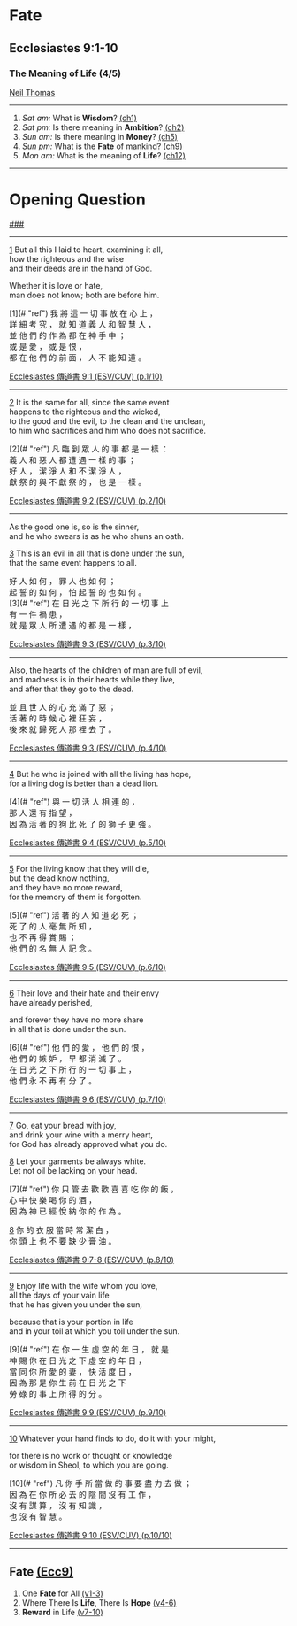 <!-- .slide: <%= bg("unsplash-bSYRuzEaT5k-cemetery.jpg") %> id="title" -->
# Fate
## Ecclesiastes 9:1-10
### The Meaning of Life (4/5)

[Neil Thomas](https://unsplash.com/photos/bSYRuzEaT5k "caption")

---
<!-- .slide: <%= bg("unsplash-p0W9Q9gei4g-silhouette.jpg") %> id="series" class="outline" -->
1. *Sat am:* What is **Wisdom**? [(ch1)](# "ref")
1. *Sat pm:* Is there meaning in **Ambition**? [(ch2)](# "ref")
1. *Sun am:* Is there meaning in **Money**? [(ch5)](# "ref")
1. *Sun pm:* What is the **Fate** of mankind? [(ch9)](# "ref")
1. *Mon am:* What is the meaning of **Life**? [(ch12)](# "ref")

---
<!-- .slide: data-background="white" -->
# Opening **Question**

[###](#/outline "secret")

---
[1](# "ref")
But all this I laid to heart, examining it all, <br>
how the righteous and the wise <br>
and their deeds are in the hand of God.

Whether it is love or hate,<br>
man does not know; both are before him.

<div class="zh">
[1](# "ref")
我 將 這 一 切 事 放 在 心 上 ，<br>
詳 細 考 究 ， 就 知 道 義 人 和 智 慧 人 ，<br>
並 他 們 的 作 為 都 在 神 手 中 ；<br>
或 是 愛 ， 或 是 恨 ，<br>
都 在 他 們 的 前 面 ， 人 不 能 知 道 。
</div>

[Ecclesiastes 傳道書 9:1 (ESV/CUV) (p.1/10)](# "ref")

---
[2](# "ref")
It is the same for all, since the same event <br>
happens to the righteous and the wicked, <br>
to the good and the evil, to the clean and the unclean, <br>
to him who sacrifices and him who does not sacrifice.

<div class="zh">
[2](# "ref")
凡 臨 到 眾 人 的 事 都 是 一 樣 ：<br>
義 人 和 惡 人 都 遭 遇 一 樣 的 事 ；<br>
好 人 ， 潔 淨 人 和 不 潔 淨 人 ，<br>
獻 祭 的 與 不 獻 祭 的 ， 也 是 一 樣 。<br>
</div>

[Ecclesiastes 傳道書 9:2 (ESV/CUV) (p.2/10)](# "ref")

---
As the good one is, so is the sinner, <br>
and he who swears is as he who shuns an oath.

[3](# "ref")
This is an evil in all that is done under the sun, <br>
that the same event happens to all.

<div class="zh">
好 人 如 何 ， 罪 人 也 如 何 ；<br>
起 誓 的 如 何 ， 怕 起 誓 的 也 如 何 。 <br>
[3](# "ref")
在 日 光 之 下 所 行 的 一 切 事 上<br>
有 一 件 禍 患 ，<br>
就 是 眾 人 所 遭 遇 的 都 是 一 樣 ，
</div>

[Ecclesiastes 傳道書 9:3 (ESV/CUV) (p.3/10)](# "ref")

---
Also, the hearts of the children of man are full of evil,<br>
and madness is in their hearts while they live, <br>
and after that they go to the dead.

<div class="zh">
並 且 世 人 的 心 充 滿 了 惡 ；<br>
活 著 的 時 候 心 裡 狂 妄 ，<br>
後 來 就 歸 死 人 那 裡 去 了 。
</div>

[Ecclesiastes 傳道書 9:3 (ESV/CUV) (p.4/10)](# "ref")

---
[4](# "ref")
But he who is joined with all the living has hope, <br>
for a living dog is better than a dead lion.

<div class="zh">
[4](# "ref")
與 一 切 活 人 相 連 的 ，<br>
那 人 還 有 指 望 ，<br>
因 為 活 著 的 狗 比 死 了 的 獅 子 更 強 。<br>
</div>

[Ecclesiastes 傳道書 9:4 (ESV/CUV) (p.5/10)](# "ref")

---
[5](# "ref")
For the living know that they will die, <br>
but the dead know nothing, <br>
and they have no more reward,<br>
for the memory of them is forgotten.

<div class="zh">
[5](# "ref")
活 著 的 人 知 道 必 死 ；<br>
死 了 的 人 毫 無 所 知 ，<br>
也 不 再 得 賞 賜 ；<br>
他 們 的 名 無 人 記 念 。
</div>

[Ecclesiastes 傳道書 9:5 (ESV/CUV) (p.6/10)](# "ref")

---
[6](# "ref")
Their love and their hate and their envy <br>
have already perished,

and forever they have no more share <br>
in all that is done under the sun.

<div class="zh">
[6](# "ref")
他 們 的 愛 ， 他 們 的 恨 ，<br>
他 們 的 嫉 妒 ， 早 都 消 滅 了 。<br>
在 日 光 之 下 所 行 的 一 切 事 上 ，<br>
他 們 永 不 再 有 分 了 。
</div>

[Ecclesiastes 傳道書 9:6 (ESV/CUV) (p.7/10)](# "ref")

---
[7](# "ref")
Go, eat your bread with joy, <br>
and drink your wine with a merry heart, <br>
for God has already approved what you do.

[8](# "ref")
Let your garments be always white. <br>
Let not oil be lacking on your head.

<div class="zh">
[7](# "ref")
你 只 管 去 歡 歡 喜 喜 吃 你 的 飯 ，<br>
心 中 快 樂 喝 你 的 酒 ，<br>
因 為 神 已 經 悅 納 你 的 作 為 。<br>

[8](# "ref")
你 的 衣 服 當 時 常 潔 白 ，<br>
你 頭 上 也 不 要 缺 少 膏 油 。
</div>

[Ecclesiastes 傳道書 9:7-8 (ESV/CUV) (p.8/10)](# "ref")

---
[9](# "ref")
Enjoy life with the wife whom you love, <br>
all the days of your vain life <br>
that he has given you under the sun,

because that is your portion in life <br>
and in your toil at which you toil under the sun.

<div class="zh">
[9](# "ref")
在 你 一 生 虛 空 的 年 日 ， 就 是 <br>
神 賜 你 在 日 光 之 下 虛 空 的 年 日 ，<br>
當 同 你 所 愛 的 妻 ， 快 活 度 日 ，<br>
因 為 那 是 你 生 前 在 日 光 之 下<br>
勞 碌 的 事 上 所 得 的 分 。
</div>

[Ecclesiastes 傳道書 9:9 (ESV/CUV) (p.9/10)](# "ref")

---
[10](# "ref")
Whatever your hand finds to do, do it with your might,

for there is no work or thought or knowledge <br>
or wisdom in Sheol, to which you are going.

<div class="zh">
[10](# "ref")
凡 你 手 所 當 做 的 事 要 盡 力 去 做 ；<br>
因 為 在 你 所 必 去 的 陰 間 沒 有 工 作 ，<br>
沒 有 謀 算 ， 沒 有 知 識 ， <br>
也 沒 有 智 慧 。
</div>

[Ecclesiastes 傳道書 9:10 (ESV/CUV) (p.10/10)](# "ref")

---
<!-- .slide: <%= bg("unsplash-bSYRuzEaT5k-cemetery.jpg") %> id="outline" class="outline" -->
## Fate [(Ecc9)](# "ref")
1. One **Fate** for All [(v1-3)](# "ref")
2. Where There Is **Life**, There Is **Hope** [(v4-6)](# "ref")
3. **Reward** in Life [(v7-10)](# "ref")

